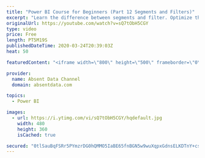 ```yaml
---
title: "Power BI Course for Beginners (Part 12 Segments and Filters)"
excerpt: "Learn the difference between segments and filter. Optimize the user experience by learn how to make an interactivity using custom filters."
originalUrl: https://youtube.com/watch?v=sQ7tObH5CGY
type: video
price: Free
length: PT5M19S
publishedDateTime: 2020-03-24T20:39:03Z
heat: 50

featuredContent: "<iframe width=\"800\" height=\"500\" frameborder=\"0\" src=\"https://www.youtube.com/embed/sQ7tObH5CGY\" allow=\"accelerometer; autoplay; encrypted-media; gyroscope; picture-in-picture\" allowfullscreen></iframe>"

provider:
  name: Absent Data Channel
  domain: absentdata.com

topics:
  - Power BI

images:
  - url: https://i.ytimg.com/vi/sQ7tObH5CGY/hqdefault.jpg
    width: 480
    height: 360
    isCached: true

secured: "0tlSauBqFSRr5PYmzrDG0hQMMO5IaBE65fnBGN5w9wuXqpxGdnsELKDTnY+csMhWkPdkq+RSCofKksHiCVens8iBhTxJdCKRT0l7Vx0KuY1xC7wWH8iJoxjBvZ7wNuXxCqAZyjcqjaiultgwtiAb2Ock1u73+TbuSKo9r7olH6Mf0YmuJJdevhXcoe8S2nwfY4F2ZCp3L5wBewBgKf7ZUmzp8OD7d5OCSWef8eFxggALkdn+KKx82A2dQ2rkumJSbPf4EinmtLVDznBUCuGAho9EaMednn2fXIiPk7BnMAu7xiVfPV81LRaxm2Ri2OHx1kgRGNX6F8a4iOM7RTvfbFrvs92h6BrqcKOeh2gZbZFZGaZHsKvW3sWCwGdAL0wjXcQm+N+f2Nm1tzhEZztOuB7V4cDFPJBdDJNn5Zd5SkY=;LhsC8EYR1Lxzy9+1ihVoDA=="
---
```


